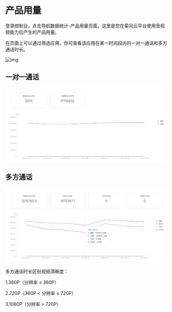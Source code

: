 # 产品用量

登录控制台，点击导航数据统计-产品用量页面，这里是您在菊风云平台使用音视频能力后产生的产品用量。

在页面上可以通过筛选应用，你可查看该应用在某一时间段内的一对一通话和多方通话时长。

![img](https://developer.juphoon.com/style/images/document/portal/c.png)

## 一对一通话

![img](../../../_images/1to1.png)

## 多方通话

![img](../../../_images/duofang.png)

多方通话时长区别视频清晰度：

1.360P（分辨率 ≤ 360P）

2.720P（360P < 分辨率 ≤ 720P）

3.1080P（分辨率 > 720P）